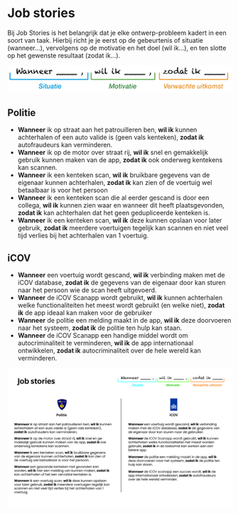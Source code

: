 # Job stories

Bij Job Stories is het belangrijk dat je elke ontwerp-probleem kadert in een soort van taak. Hierbij richt je je eerst op de gebeurtenis of situatie (wanneer...), vervolgens op de motivatie en het doel (wil ik...), en ten slotte op het gewenste resultaat (zodat ik...).

![](<../.gitbook/assets/image (6) (1) (1) (1).png>)

## Politie

* **Wanneer** ik op straat aan het patrouilleren ben, **wil ik** kunnen achterhalen of een auto valide is (geen vals kenteken), **zodat ik** autofraudeurs kan verminderen.
* **Wanneer** ik op de motor over straat rij, **wil ik** snel en gemakkelijk gebruik kunnen maken van de app, **zodat ik** ook onderweg kentekens kan scannen.
* **Wanneer** ik een kenteken scan, **wil ik** bruikbare gegevens van de eigenaar kunnen achterhalen, **zodat ik** kan zien of de voertuig wel betaalbaar is voor het persoon
* **Wanneer** ik een kenteken scan die al eerder gescand is door een collega, **wil ik** kunnen zien waar en wanneer dit heeft plaatsgevonden, **zodat ik** kan achterhalen dat het geen gedupliceerde kenteken is.
* **Wanneer** ik een kenteken scan, **wil ik** deze kunnen opslaan voor later gebruik, **zodat ik** meerdere voertuigen tegelijk kan scannen en niet veel tijd verlies bij het achterhalen van 1 voertuig.

## iCOV

* **Wanneer** een voertuig wordt gescand, **wil ik** verbinding maken met de iCOV database, **zodat ik** de gegevens van de eigenaar door kan sturen naar het persoon wie de scan heeft uitgevoerd.
* **Wanneer** de iCOV Scanapp wordt gebruikt, **wil ik** kunnen achterhalen welke functionaliteiten het meest wordt gebruikt (en welke niet), **zodat ik** de app ideaal kan maken voor de gebruiker
* **Wanneer** de politie een melding maakt in de app, **wil ik** deze doorvoeren naar het systeem, **zodat ik** de politie ten hulp kan staan.
* **Wanneer** de iCOV Scanapp een handige middel wordt om autocriminaliteit te verminderen, **wil ik** de app internationaal ontwikkelen, **zodat ik** autocriminaliteit over de hele wereld kan verminderen.

![](../.gitbook/assets/job-stories-01.jpg)
